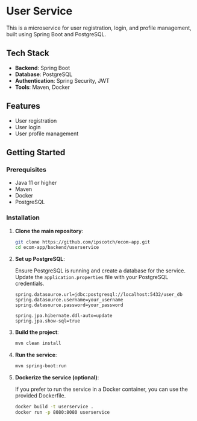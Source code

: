 # User Service

This is a microservice for user registration, login, and profile management, built using Spring Boot and PostgreSQL.

## Tech Stack

- **Backend**: Spring Boot
- **Database**: PostgreSQL
- **Authentication**: Spring Security, JWT
- **Tools**: Maven, Docker

## Features

- User registration
- User login
- User profile management

## Getting Started

### Prerequisites

- Java 11 or higher
- Maven
- Docker
- PostgreSQL

### Installation

1. **Clone the main repository**:

    ```bash
    git clone https://github.com/ipscotch/ecom-app.git
    cd ecom-app/backend/userservice
   ```

2. **Set up PostgreSQL**:

   Ensure PostgreSQL is running and create a database for the service. Update the `application.properties` file with your PostgreSQL credentials.

   ```properties
   spring.datasource.url=jdbc:postgresql://localhost:5432/user_db
   spring.datasource.username=your_username
   spring.datasource.password=your_password
   
   spring.jpa.hibernate.ddl-auto=update
   spring.jpa.show-sql=true
   ```

3. **Build the project**:

   ```bash
   mvn clean install
   ```

4. **Run the service**:

   ```bash
   mvn spring-boot:run
   ```

5. **Dockerize the service (optional)**:

   If you prefer to run the service in a Docker container, you can use the provided Dockerfile.

   ```bash
   docker build -t userservice .
   docker run -p 8080:8080 userservice
   ```
